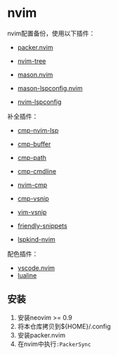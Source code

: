 # nvim
nvim配置备份，使用以下插件：

- [packer.nvim](https://github.com/wbthomason/packer.nvim)

- [nvim-tree](https://github.com/nvim-tree/nvim-tree.lua)

- [mason.nvim](https://github.com/williamboman/mason.nvim)
- [mason-lspconfig.nvim](https://github.com/williamboman/mason-lspconfig.nvim)
- [nvim-lspconfig](https://github.com/neovim/nvim-lspconfig)

补全插件：

- [cmp-nvim-lsp](https://github.com/hrsh7th/cmp-nvim-lsp)
- [cmp-buffer](https://github.com/hrsh7th/cmp-buffer)
- [cmp-path](https://github.com/hrsh7th/cmp-path)
- [cmp-cmdline](https://github.com/hrsh7th/cmp-cmdline)
- [nvim-cmp](https://github.com/hrsh7th/nvim-cmp)

- [cmp-vsnip](https://github.com/hrsh7th/cmp-vsnip)
- [vim-vsnip](https://github.com/hrsh7th/vim-vsnip)

- [friendly-snippets](https://github.com/rafamadriz/friendly-snippets)
- [lspkind-nvim](https://github.com/onsails/lspkind.nvim)

配色插件：

- [vscode.nvim](https://github.com/Mofiqul/vscode.nvim)
- [lualine](https://github.com/nvim-lualine/lualine.nvim)

## 安装

1. 安装neovim >= 0.9
2. 将本仓库拷贝到${HOME}/.config
3. 安装packer.nvim
4. 在nvim中执行`:PackerSync`
